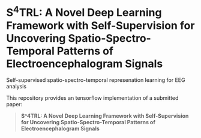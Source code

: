 # S<sup>4</sup>TRL: A Novel Deep Learning Framework with Self-Supervision for Uncovering Spatio-Spectro-Temporal Patterns of Electroencephalogram Signals
Self-supervised spatio-spectro-temporal represenation learning for EEG analysis

This repository provides an tensorflow implementation of a submitted paper:
> **S^4TRL: A Novel Deep Learning Framework with Self-Supervision for Uncovering Spatio-Spectro-Temporal Patterns of Electroencephalogram Signals**<br>

